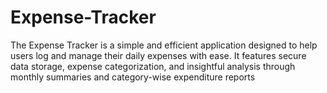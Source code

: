 # Expense-Tracker
The Expense Tracker is a simple and efficient application designed to help users log and manage their daily expenses with ease. It features secure data storage, expense categorization, and insightful analysis through monthly summaries and category-wise expenditure reports
